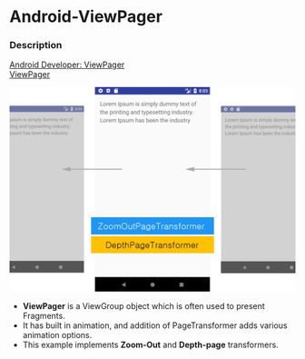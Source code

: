 # Android-ViewPager

<h3>Description</h3>
<a href="https://developer.android.com/training/animation/screen-slide.html">Android Developer: ViewPager</a><br>
<a href="https://developer.android.com/reference/android/support/v4/view/ViewPager.html">ViewPager</a>
<p></p>
<img src="screenshot_ViewPager.jpg">
<p></p>
<ul>
<li><b>ViewPager</b> is a ViewGroup object which is often used to present Fragments.</li>
<li> It has built in animation, and addition of PageTransformer adds various animation options.</li>
<li>This example implements <b>Zoom-Out</b> and <b>Depth-page</b> transformers.</li>
</ul>
